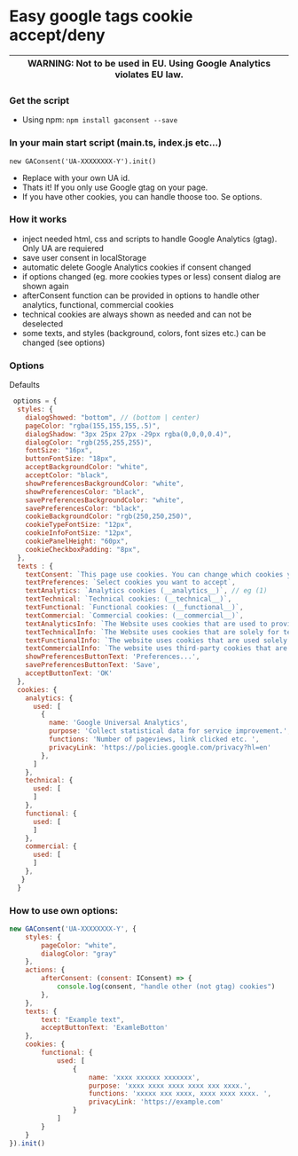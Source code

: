 # Easy google tags cookie accept/deny

| WARNING: Not to be used in EU. Using Google Analytics violates EU law. |
| --- |

### Get the script

- Using npm: `npm install gaconsent --save`

### In your main start script (main.ts, index.js etc...)
`new GAConsent('UA-XXXXXXXX-Y').init()`
 - Replace with your own UA id.
 - Thats it! If you only use Google gtag on your page. 
 - If you have other cookies, you can handle thoose too. Se options.

### How it works
 - inject needed html, css and scripts to handle Google Analytics (gtag). Only UA are requiered
 - save user consent in localStorage
 - automatic delete Google Analytics cookies if consent changed
 - if options changed (eg. more cookies types or less) consent dialog are shown again 
 - afterConsent function can be provided in options to handle other analytics, functional, commercial cookies
 - technical cookies are always shown as needed and can not be deselected
 - some texts, and styles (background, colors, font sizes etc.) can be changed (see options)

### Options

Defaults

```js
 options = {
  styles: {    
    dialogShowed: "bottom", // (bottom | center)
    pageColor: "rgba(155,155,155,.5)",
    dialogShadow: "3px 25px 27px -29px rgba(0,0,0,0.4)",
    dialogColor: "rgb(255,255,255)",
    fontSize: "16px",
    buttonFontSize: "18px",
    acceptBackgroundColor: "white",
    acceptColor: "black",
    showPreferencesBackgroundColor: "white",
    showPreferencesColor: "black",
    savePreferencesBackgroundColor: "white",
    savePreferencesColor: "black",
    cookieBackgroundColor: "rgb(250,250,250)",
    cookieTypeFontSize: "12px",
    cookieInfoFontSize: "12px",
    cookiePanelHeight: "60px",
    cookieCheckboxPadding: "8px",
  },
  texts : {
    textConsent: `This page use cookies. You can change which cookies you want to accept`,
    textPreferences: `Select cookies you want to accept`,
    textAnalytics: `Analytics cookies (__analytics__)`, // eg (1)
    textTechnical: `Technical cookies: (__technical__)`,
    textFunctional: `Functional cookies: (__functional__)`,
    textCommercial: `Commercial cookies: (__commercial__)`,
    textAnalyticsInfo: `The Website uses cookies that are used to provide with statistics.`,
    textTechnicalInfo: `The Website uses cookies that are solely for technical reasons.`,
    textFunctionalInfo: `The website uses cookies that are used solely to make the site more  ser-friendly.`,
    textCommercialInfo: `The website uses third-party cookies that are used to provide the user with relevant advertisements.`,
    showPreferencesButtonText: 'Preferences...',
    savePreferencesButtonText: 'Save',
    acceptButtonText: 'OK'
  },
  cookies: {
    analytics: {
      used: [
        {
          name: 'Google Universal Analytics',
          purpose: 'Collect statistical data for service improvement.',
          functions: 'Number of pageviews, link clicked etc. ',
          privacyLink: 'https://policies.google.com/privacy?hl=en'
        },
      ]
    },
    technical: {
      used: [
      ]
    },
    functional: {
      used: [
      ]
    },
    commercial: {
      used: [
      ]
    },
   }
  }

```
### How to use own options:

```js
new GAConsent('UA-XXXXXXXX-Y', {
    styles: {
        pageColor: "white",
        dialogColor: "gray"
    },
    actions: {
        afterConsent: (consent: IConsent) => {
            console.log(consent, "handle other (not gtag) cookies")
        },
    },
    texts: {
        text: "Example text",
        acceptButtonText: 'ExamleBotton'
    },
    cookies: {
        functional: {
            used: [
                {
                    name: 'xxxx xxxxxx xxxxxxx',
                    purpose: 'xxxx xxxx xxxx xxxx xxx xxxx.',
                    functions: 'xxxxx xxx xxxx, xxxx xxxx xxxx. ',
                    privacyLink: 'https://example.com'
                }
            ]
        }
    }
}).init()

```
